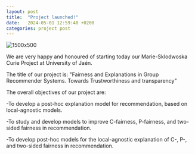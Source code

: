 ```yaml
---
layout: post
title:  "Project launched!"
date:   2024-05-01 12:59:40 +0200
categories: project post
---
```


![1500x500](https://github.com/user-attachments/assets/407eff01-11ab-46fc-a09b-671043ac23ad)


We are very happy and honoured of starting today our Marie-Sklodwoska Curie Project at University of Jaén.

The title of our project is: "Fairness and Explanations in Group Recommender Systems. Towards Trustworthiness and transparency"

The overall objectives of our project are:

-To develop a post-hoc explanation model for recommendation, based on local-agnostic models.

-To study and develop models to improve C-fairness, P-fairness, and two-sided fairness in recommendation.

-To develop post-hoc models for the local-agnostic explanation of C-, P-, and two-sided fairness in recommendation.

